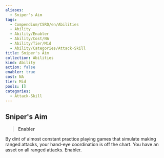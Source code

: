 ```yaml
---
aliases:
  - Sniper's Aim
tags:
  - Compendium/CSRD/en/Abilities
  - Ability
  - Ability/Enabler
  - Ability/Cost/NA
  - Ability/Tier/Mid
  - Ability/Categories/Attack-Skill
title: Sniper's Aim
collection: Abilities
kind: Ability
action: false
enabler: true
cost: NA
tier: Mid
pools: []
categories:
  - Attack-Skill
---
```

## Sniper's Aim    
>**Enabler**  
    
By dint of almost constant practice playing games that simulate making ranged attacks, your hand-eye coordination is off the chart. You have an asset on all ranged attacks. Enabler.